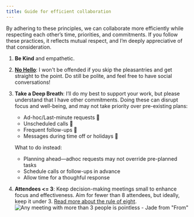 ```yaml
---
title: Guide for efficient collaboration
---
```


By adhering to these principles, we can collaborate more efficiently while respecting each other’s time, priorities, and commitments. If you follow these practices, it reflects mutual respect, and I’m deeply appreciative of that consideration.

1. **Be Kind** and empathetic.
2. **[No Hello](https://nohello.club)**: I won't be offended if you skip the pleasantries and get straight to the point. Do still be polite, and feel free to have social conversations!
3. **Take a Deep Breath**: I’ll do my best to support your work, but please understand that I have other commitments. 
   Doing these can disrupt focus and well-being, and may not take priority over pre-existing plans:
   - Ad-hoc/Last-minute requests 🚫
   - Unscheduled calls 🚫 
   - Frequent follow-ups 🚫
   - Messages during time off or holidays 🚫
   
   What to do instead:
   - Planning ahead—adhoc requests may not override pre-planned tasks
   - Schedule calls or follow-ups in advance
   - Allow time for a thoughful response

5. **Attendees <= 3**: Keep decision-making meetings small to enhance focus and effectiveness. Aim for fewer than 8 attendees, but ideally, keep it under 3. [Read more about the rule of eight](https://www.rubick.com/the-rule-of-eight-for-strong-decision-making-meetings/).  
   ![Any meeting with more than 3 people is pointless - Jade from "From"](https://i.redd.it/r4ehw6lojwvd1.jpeg)  
